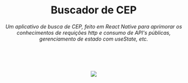 <h1 align="center"> Buscador de CEP</h1>

<h6 align="center"> Um aplicativo de busca de CEP, feito em React Native para aprimorar os conhecimentos de requições http e consumo de API's públicas, gerenciamento de estado com useState, etc.
</h6> 
<br/>
<br/>
<p align='center'>
  <img src='https://scontent.fbfh9-1.fna.fbcdn.net/v/t39.30808-6/293235358_128278336567719_2331848688286585358_n.jpg?_nc_cat=101&ccb=1-7&_nc_sid=730e14&_nc_ohc=Q-qXl2sYOHAAX-FIQvt&_nc_ht=scontent.fbfh9-1.fna&oh=00_AT8AnMa-Xvr_ClbE_QFiZLz8QhD8BvmdU_Z9dSmJewXsyQ&oe=62D0E820'></img>
</p>
